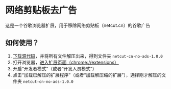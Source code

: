 # 网络剪贴板去广告  

这是一个谷歌浏览器扩展，用于移除网络剪贴板（netcut.cn）的谷歌广告  

## 如何使用？  

1. [下载源代码](https://github.com/Demonese/netcut-cn-no-ads/archive/refs/tags/v1.0.0.zip)，并将所有文件解压出来，得到文件夹 `netcut-cn-no-ads-1.0.0`  
2. 打开浏览器，[进入扩展页面（chrome://extensions）](chrome://extensions)  
3. 开启“开发者模式”（或者“开发人员模式”）  
4. 点击“加载已解压的扩展程序”（或者“加载解压缩的扩展”），选择刚才解压的文件夹 `netcut-cn-no-ads-1.0.0`  
